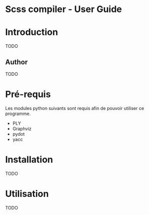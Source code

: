 # Scss compiler - User Guide

# Introduction
TODO

## Author
TODO

# Pré-requis
Les modules python suivants sont requis afin de pouvoir utiliser ce programme.
- PLY
- Graphviz
- pydot
- yacc

# Installation
TODO

# Utilisation
TODO

